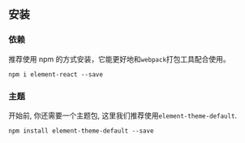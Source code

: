 ## 安装

### 依赖
推荐使用 npm 的方式安装，它能更好地和`webpack`打包工具配合使用。

```shell
npm i element-react --save
```

### 主题
开始前, 你还需要一个主题包, 这里我们推荐使用`element-theme-default`.

```shell
npm install element-theme-default --save
```
